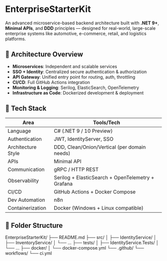 # EnterpriseStarterKit

An advanced microservice-based backend architecture built with **.NET 9+**, **Minimal APIs**, and **DDD** principles — designed for real-world, large-scale enterprise systems like automotive, e-commerce, retail, and logistics platforms.

## 🧱 Architecture Overview

- **Microservices**: Independent and scalable services
- **SSO + Identity**: Centralized secure authentication & authorization
- **API Gateway**: Unified entry point for routing, auth, throttling
- **CI/CD**: Full GitHub Actions integration
- **Monitoring & Logging**: Serilog, ElasticSearch, OpenTelemetry
- **Infrastructure as Code**: Dockerized development & deployment

## 🧪 Tech Stack

| Area                  | Tools/Tech                                               |
|-----------------------|----------------------------------------------------------|
| Language              | C# (.NET 9 / 10 Preview)                                 |
| Authentication        | JWT, IdentityServer, SSO                                |
| Architecture Style    | DDD, Clean/Onion/Vertical (per domain needs)            |
| APIs                  | Minimal API                                             |
| Communication         | gRPC / HTTP REST                                        |
| Observability         | Serilog + ElasticSearch + OpenTelemetry + Grafana       |
| CI/CD                 | GitHub Actions + Docker Compose                         |
| Dev Automation        | n8n                                                     |
| Containerization      | Docker (Windows + Linux compatible)                     |

## 📁 Folder Structure

EnterpriseStarterKit/
├── README.md
├── src/
│ ├── IdentityService/
│ ├── InventoryService/
│ └── ...
├── tests/
│ ├── IdentityService.Tests/
│ └── ...
├── docker/
│ └── docker-compose.yml
└── .github/
└── workflows/
└── ci.yml
